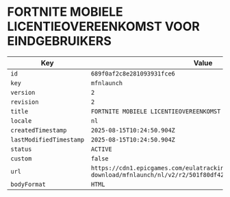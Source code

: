 # FORTNITE MOBIELE LICENTIEOVEREENKOMST VOOR EINDGEBRUIKERS

| Key | Value |
| --- | ----- |
| `id` | `689f0af2c8e281093931fce6` |
| `key` | `mfnlaunch` |
| `version` | `2` |
| `revision` | `2` |
| `title` | `FORTNITE MOBIELE LICENTIEOVEREENKOMST VOOR EINDGEBRUIKERS` |
| `locale` | `nl` |
| `createdTimestamp` | `2025-08-15T10:24:50.904Z` |
| `lastModifiedTimestamp` | `2025-08-15T10:24:50.904Z` |
| `status` | `ACTIVE` |
| `custom` | `false` |
| `url` | `https://cdn1.epicgames.com/eulatracking-download/mfnlaunch/nl/v2/r2/501f80df428857004c6be0ec355b0e4d.pdf` |
| `bodyFormat` | `HTML` |
